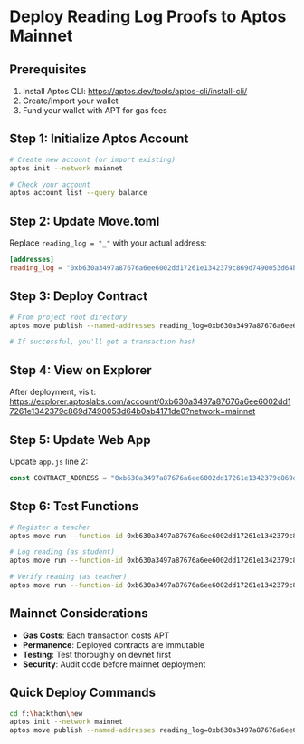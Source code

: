 # Deploy Reading Log Proofs to Aptos Mainnet

## Prerequisites
1. Install Aptos CLI: https://aptos.dev/tools/aptos-cli/install-cli/
2. Create/Import your wallet
3. Fund your wallet with APT for gas fees

## Step 1: Initialize Aptos Account
```bash
# Create new account (or import existing)
aptos init --network mainnet

# Check your account
aptos account list --query balance
```

## Step 2: Update Move.toml
Replace `reading_log = "_"` with your actual address:
```toml
[addresses]
reading_log = "0xb630a3497a87676a6ee6002dd17261e1342379c869d7490053d64b0ab4171de0"
```

## Step 3: Deploy Contract
```bash
# From project root directory
aptos move publish --named-addresses reading_log=0xb630a3497a87676a6ee6002dd17261e1342379c869d7490053d64b0ab4171de0

# If successful, you'll get a transaction hash
```

## Step 4: View on Explorer
After deployment, visit:
https://explorer.aptoslabs.com/account/0xb630a3497a87676a6ee6002dd17261e1342379c869d7490053d64b0ab4171de0?network=mainnet

## Step 5: Update Web App
Update `app.js` line 2:
```javascript
const CONTRACT_ADDRESS = "0xb630a3497a87676a6ee6002dd17261e1342379c869d7490053d64b0ab4171de0";
```

## Step 6: Test Functions
```bash
# Register a teacher
aptos move run --function-id 0xb630a3497a87676a6ee6002dd17261e1342379c869d7490053d64b0ab4171de0::reading_log::register_teacher --args address:0xTEACHER_ADDRESS

# Log reading (as student)
aptos move run --function-id 0xb630a3497a87676a6ee6002dd17261e1342379c869d7490053d64b0ab4171de0::reading_log::log_reading --args string:"Harry Potter" u64:150

# Verify reading (as teacher)
aptos move run --function-id 0xb630a3497a87676a6ee6002dd17261e1342379c869d7490053d64b0ab4171de0::reading_log::verify_reading --args address:0xSTUDENT_ADDRESS u64:0
```

## Mainnet Considerations
- **Gas Costs**: Each transaction costs APT
- **Permanence**: Deployed contracts are immutable
- **Testing**: Test thoroughly on devnet first
- **Security**: Audit code before mainnet deployment

## Quick Deploy Commands
```bash
cd f:\hackthon\new
aptos init --network mainnet
aptos move publish --named-addresses reading_log=0xb630a3497a87676a6ee6002dd17261e1342379c869d7490053d64b0ab4171de0
```